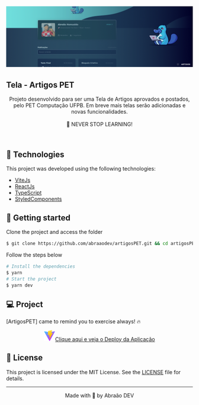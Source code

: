<h1 align="center">
    <img alt="Capa do ArtigosPET" title="Artigos PET" src=".github/capa.png" />
</h1>

## Tela - Artigos PET

<p align="center">
  <span>Projeto desenvolvido para ser uma Tela de Artigos aprovados e postados, pelo PET Computação UFPB. Em breve mais telas serão adicionadas e novas funcionalidades.
   <br>
   <br>
    🚀 NEVER STOP LEARNING!
  </span>
</p>

<br>

## 🧪 Technologies

This project was developed using the following technologies:

- [ViteJs](https://vitejs.dev/)
- [ReactJs](https://reactjs.org)
- [TypeScript](https://www.typescriptlang.org/)
- [StyledComponents](https://styled-components.com)

## 🚀 Getting started

Clone the project and access the folder

```zsh
$ git clone https://github.com/abraaodev/artigosPET.git && cd artigosPET
```

Follow the steps below

```zsh
# Install the dependencies
$ yarn
# Start the project
$ yarn dev
```

## 💻 Project

[ArtigosPET] came to remind you to exercise always! 🔥 <br>

<div align="center" justify="center"><a href="https://artigos-pet.vercel.app/" target="blank"> <img width="30px" src=".github/vite.svg"/>Clique aqui e veja o Deploy da Aplicação</a>
</div>

## 📝 License

This project is licensed under the MIT License. See the [LICENSE](LICENSE.md) file for details.

---

<p align="center">Made with 💜 by Abraão DEV</p>
